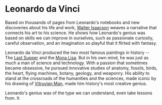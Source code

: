 # Leonardo da Vinci

Based on thousands of pages from Leonardo's notebooks and new discoveries about his life and work, [Walter Isaacson](https://en.wikipedia.org/wiki/Walter_Isaacson) weaves a narrative that connects his art to his science. He shows how Leonardo's genius was based on skills we can improve in ourselves, such as passionate curiosity, careful observation, and an imagination so playful that it flirted with fantasy.

Leonardo da Vinci produced the two most famous paintings in history -- The [Last Supper](https://en.wikipedia.org/wiki/Last_Supper) and the [Mona Lisa](https://en.wikipedia.org/wiki/Mona_Lisa). But in his own mind, he was just as much a man of science and technology. With a passion that sometimes became obsessive, he pursued innovative studies of anatomy, fossils, birds, the heart, flying machines, botany, geology, and weaponry. His ability to stand at the crossroads of the humanities and the sciences, made iconic by his drawing of [Vitruvian Man](https://en.wikipedia.org/wiki/Vitruvian_Man), made him history's most creative genius.

Leonardo's genius was of the type we can understand, even take lessons from. It 
